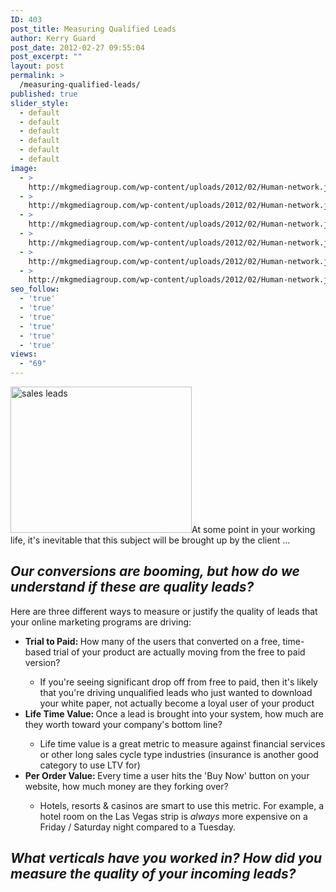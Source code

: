 ```yaml
---
ID: 403
post_title: Measuring Qualified Leads
author: Kerry Guard
post_date: 2012-02-27 09:55:04
post_excerpt: ""
layout: post
permalink: >
  /measuring-qualified-leads/
published: true
slider_style:
  - default
  - default
  - default
  - default
  - default
  - default
image:
  - >
    http://mkgmediagroup.com/wp-content/uploads/2012/02/Human-network.jpeg
  - >
    http://mkgmediagroup.com/wp-content/uploads/2012/02/Human-network.jpeg
  - >
    http://mkgmediagroup.com/wp-content/uploads/2012/02/Human-network.jpeg
  - >
    http://mkgmediagroup.com/wp-content/uploads/2012/02/Human-network.jpeg
  - >
    http://mkgmediagroup.com/wp-content/uploads/2012/02/Human-network.jpeg
  - >
    http://mkgmediagroup.com/wp-content/uploads/2012/02/Human-network.jpeg
seo_follow:
  - 'true'
  - 'true'
  - 'true'
  - 'true'
  - 'true'
  - 'true'
views:
  - "69"
---
```

<img class="alignleft size-full wp-image-698" title="quality leads" src="http://mkgmediagroup.com/wp-content/uploads/2012/02/Quality-MLM-Lead1.jpeg" alt="sales leads" width="290" height="234" />At some point in your working life, it's inevitable that this subject will be brought up by the client ...
<h2><em>Our conversions are booming, but how do we understand if these are quality leads?</em></h2>
Here are three different ways to measure or justify the quality of leads that your online marketing programs are driving:
<ul>
	<li><strong>Trial to Paid: </strong>How many of the users that converted on a free, time-based trial of your product are actually moving from the free to paid version?</li>
<ul>
	<li>If you're seeing significant drop off from free to paid, then it's likely that you're driving unqualified leads who just wanted to download your white paper, not actually become a loyal user of your product</li>
</ul>
	<li><strong>Life Time Value: </strong>Once a lead is brought into your system, how much are they worth toward your company's bottom line?</li>
<ul>
	<li>Life time value is a great metric to measure against financial services or other long sales cycle type industries (insurance is another good category to use LTV for)</li>
</ul>
	<li><strong>Per Order Value: </strong>Every time a user hits the 'Buy Now' button on your website, how much money are they forking over?</li>
<ul>
	<li>Hotels, resorts &amp; casinos are smart to use this metric. For example, a hotel room on the Las Vegas strip is <em>always </em>more expensive on a Friday / Saturday night compared to a Tuesday.</li>
</ul>
</ul>
<h2><em>What verticals have you worked in? How did you measure the quality of your incoming leads?</em></h2>
&nbsp;

&nbsp;